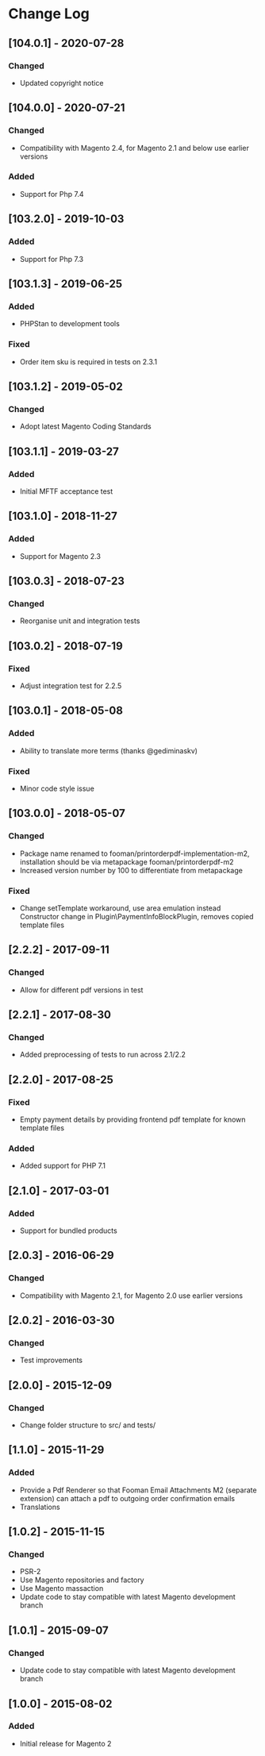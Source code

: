 # Change Log

## [104.0.1] - 2020-07-28
### Changed
- Updated copyright notice

## [104.0.0] - 2020-07-21
### Changed
- Compatibility with Magento 2.4, for Magento 2.1 and below use earlier versions
### Added
- Support for Php 7.4

## [103.2.0] - 2019-10-03
### Added
- Support for Php 7.3

## [103.1.3] - 2019-06-25
### Added
- PHPStan to development tools
### Fixed
- Order item sku is required in tests on 2.3.1

## [103.1.2] - 2019-05-02
### Changed
- Adopt latest Magento Coding Standards

## [103.1.1] - 2019-03-27
### Added
- Initial MFTF acceptance test

## [103.1.0] - 2018-11-27
### Added
- Support for Magento 2.3

## [103.0.3] - 2018-07-23
### Changed
- Reorganise unit and integration tests

## [103.0.2] - 2018-07-19
### Fixed
- Adjust integration test for 2.2.5

## [103.0.1] - 2018-05-08
### Added
- Ability to translate more terms (thanks @gediminaskv)
### Fixed
- Minor code style issue

## [103.0.0] - 2018-05-07
### Changed
- Package name renamed to fooman/printorderpdf-implementation-m2, installation should be via metapackage fooman/printorderpdf-m2
- Increased version number by 100 to differentiate from metapackage
### Fixed
- Change setTemplate workaround, use area emulation instead
Constructor change in Plugin\PaymentInfoBlockPlugin, removes copied template files

## [2.2.2] - 2017-09-11
### Changed
- Allow for different pdf versions in test

## [2.2.1] - 2017-08-30
### Changed
- Added preprocessing of tests to run across 2.1/2.2

## [2.2.0] - 2017-08-25
### Fixed
- Empty payment details by providing frontend pdf template for known template files
### Added
- Added support for PHP 7.1

## [2.1.0] - 2017-03-01
### Added
- Support for bundled products

## [2.0.3] - 2016-06-29
### Changed
- Compatibility with Magento 2.1, for Magento 2.0 use earlier versions

## [2.0.2] - 2016-03-30
### Changed
- Test improvements

## [2.0.0] - 2015-12-09
### Changed
- Change folder structure to src/ and tests/

## [1.1.0] - 2015-11-29
### Added
- Provide a Pdf Renderer so that Fooman Email Attachments M2 (separate extension) can attach a pdf to outgoing order confirmation emails
- Translations

## [1.0.2] - 2015-11-15
### Changed
- PSR-2
- Use Magento repositories and factory
- Use Magento massaction
- Update code to stay compatible with latest Magento development branch

## [1.0.1] - 2015-09-07
### Changed
- Update code to stay compatible with latest Magento development branch

## [1.0.0] - 2015-08-02
### Added
- Initial release for Magento 2
